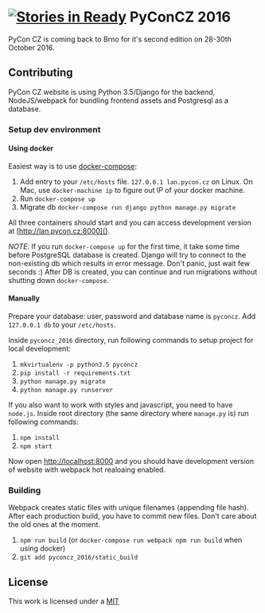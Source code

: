 [![Stories in Ready](https://badge.waffle.io/pyvec/cz.pycon.org-2016.png?label=ready&title=Ready)](https://waffle.io/pyvec/cz.pycon.org-2016)
PyConCZ 2016
============

PyCon CZ is coming back to Brno for it's second edition on 28-30th October 2016.

Contributing
------------

PyCon CZ website is using Python 3.5/Django for the backend, NodeJS/webpack for
bundling frontend assets and Postgresql as a database.

### Setup dev environment

#### Using docker

Easiest way is to use [docker-compose](https://docs.docker.com/compose/):

1. Add entry to your `/etc/hosts` file. `127.0.0.1 lan.pycon.cz` on Linux. On
Mac, use `docker-machine ip` to figure out IP of your docker machine.
2. Run `docker-compose up`
3. Migrate db `docker-compose run django python manage.py migrate`

All three containers should start and you can access development version at
[http://lan.pycon.cz:8000]().

*NOTE*: If you run `docker-compose up` for the first time, it take some time
before PostgreSQL database is created. Django will try to connect to the
non-existing db which results in error message. Don't panic, just wait few
seconds :) After DB is created, you can continue and run migrations without
shutting down `docker-compose`.

#### Manually

Prepare your database: user, password and database name is `pyconcz`. Add
`127.0.0.1 db` to your `/etc/hosts`.

Inside `pyconcz_2016` directory,
run following commands to setup project for local development:

1. `mkvirtualenv -p python3.5 pyconcz`
2. `pip install -r requirements.txt`
3. `python manage.py migrate`
4. `python manage.py runserver`

If you also want to work with styles and javascript, you need to have `node.js`.
Inside root directory (the same directory where `manage.py` is) run following commands:

1. `npm install`
2. `npm start`

Now open [http://localhost:8000]() and you should have development version of
website with webpack hot realoaing enabled.

### Building

Webpack creates static files with unique filenames (appending file hash). After
each production build, you have to commit new files. Don't care about the old
ones at the moment.

1. `npm run build` (or `docker-compose run webpack npm run build` when using docker)
2. `git add pyconcz_2016/static_build`


License
-------

This work is licensed under a [MIT](./LICENSE.md)
